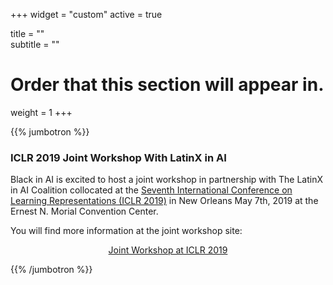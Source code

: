 ﻿+++
widget = "custom"
active = true

title = ""  
subtitle = ""  

# Order that this section will appear in.
weight = 1
+++

{{% jumbotron %}}

### ICLR 2019 Joint Workshop With LatinX in AI

Black in AI is excited to host a joint workshop in partnership with The LatinX in AI Coalition collocated at the [Seventh International Conference on Learning Representations (ICLR 2019)](https://iclr.cc/) in New Orleans May 7th, 2019 at the Ernest N. Morial Convention Center.

You will find more information at the joint workshop site:
<div style="text-align: center;">
  <a class="btn btn-intro btn-lg" href="http://www.latinxinai.org/iclr-2019">Joint Workshop at ICLR 2019</a>
</div>

{{% /jumbotron %}}

